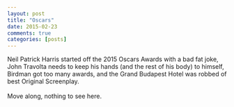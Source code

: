 ```yaml
---
layout: post
title: "Oscars"
date: 2015-02-23
comments: true
categories: [posts]
---
```


Neil Patrick Harris started off the 2015 Oscars Awards with a bad fat joke, John Travolta needs to keep his hands (and the rest of his body) to himself, Birdman got too many awards, and the Grand Budapest Hotel was robbed of best Original Screenplay. <br><br> Move along, nothing to see here. 